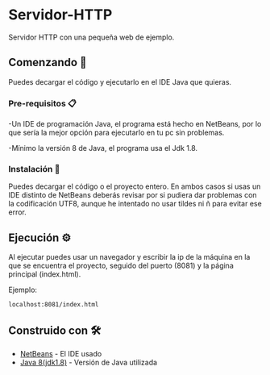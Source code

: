 # Servidor-HTTP
Servidor HTTP con una pequeña web de ejemplo.

## Comenzando 🚀

Puedes decargar el código y ejecutarlo en el IDE Java que quieras.

### Pre-requisitos 📋

-Un IDE de programación Java, el programa está hecho en NetBeans, por lo que sería la mejor opción para ejecutarlo en tu pc sin problemas.

-Mínimo la versión 8 de Java, el programa usa el Jdk 1.8.

### Instalación 🔧

Puedes decargar el código o el proyecto entero.
En ambos casos si usas un IDE distinto de NetBeans deberás revisar por si pudiera dar problemas con la codificación UTF8, aunque he intentado no usar tildes ni ñ para evitar ese error.

## Ejecución ⚙️

Al ejecutar puedes usar un navegador y escribir la ip de la máquina en la que se encuentra el proyecto, seguido del puerto (8081) y la página principal (index.html).

Ejemplo:
```
localhost:8081/index.html
```

## Construido con 🛠️

* [NetBeans](https://www.eclipse.org/downloads/) - El IDE usado
* [Java 8(jdk1.8)](https://www.java.com/es/download/ie_manual.jsp) - Versión de Java utilizada
